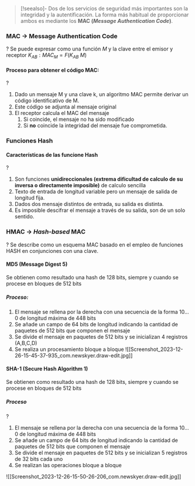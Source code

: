 > [!seealso]-
> Dos de los servicios de seguridad más importantes son la integridad y la autentificación. La forma más habitual de proporcionar ambos es mediante los **MAC (*Message Authentication Code*)**. 

### MAC -> Message Authentication Code
?
Se puede expresar como una función *M* y la clave entre el emisor y receptor $K_{AB}:MAC_M=F(K_{AB}\ M)$ <!--SR:!2024-01-30,2,230-->     


#### Proceso para obtener el código MAC:
?
1. Dado un mensaje M y una clave k, un algoritmo MAC permite derivar un código identificativo de M.
2. Este código se adjunta al mensaje original
3. El receptor calcula el MAC del mensaje
	1. Si coincide, el mensaje no ha sido modificado
	2. Si **no** coincide la integridad del mensaje fue comprometida.

### Funciones Hash

#### Características de las funcione Hash
?
1. Son funciones **unidireccionales (extrema dificultad de calculo de su inversa o directamente imposible)** de calculo sencilla
2. Texto de entrada de longitud variable pero un mensaje de salida de longitud fija.
3. Dados dos mensaje distintos de entrada, su salida es distinta.
4. Es imposible descifrar el mensaje a través de su salida, son de un solo sentido. <!--SR:!2024-02-09,12,270-->

### HMAC -> *Hash-based* MAC
?
Se describe como un esquema MAC basado en el empleo de funciones HASH en conjunciones con una clave. 

#### MD5 (Message Digest 5)

Se obtienen como resultado una hash de 128 bits,  siempre y cuando se procese en bloques de 512 bits

##### Proceso:
1. El mensaje se rellena por la derecha con una secuencia de la forma $10\dots0$ de longitud máxima de 448 bits 
2. Se añade un campo de 64 bits de longitud indicando la cantidad de paquetes de 512 bits que componen el mensaje
3. Se divide el mensaje en paquetes de 512 bits y se inicializan 4 registros (A,B,C,D)
4. Se realiza un procesamiento bloque a bloque
![[Screenshot_2023-12-26-15-45-37-935_com.newskyer.draw-edit.jpg]]

#### SHA-1 (Secure Hash Algorithm 1)
Se obtienen como resultado una hash de 128 bits,  siempre y cuando se procese en bloques de 512 bits

##### Proceso
?
1. El mensaje se rellena por la derecha con una secuencia de la forma $10\dots0$ de longitud máxima de 448 bits
2. Se añade un campo de 64 bits de longitud indicando la cantidad de paquetes de 512 bits que componen el mensaje
3. Se divide el mensaje en paquetes de 512 bits y se inicializan 5 registros de 32 bits cada uno
4. Se realizan las operaciones bloque a bloque <!--SR:!2024-01-30,2,250-->

![[Screenshot_2023-12-26-15-50-26-206_com.newskyer.draw-edit.jpg]]

